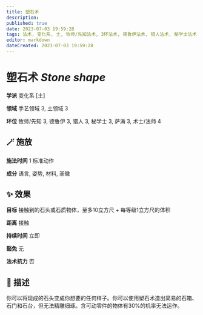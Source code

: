 ```yaml
---
title: 塑石术
description: 
published: true
date: 2023-07-03 19:59:28
tags: 法术, 变化系, 土, 牧师/先知法术, 3环法术, 德鲁伊法术, 猎人法术, 秘学士法术, 萨满法术, 术士/法师法术, 4环法术, 手艺领域, 土领域
editor: markdown
dateCreated: 2023-07-03 19:59:28
---
```


# **塑石术** *Stone shape*

**学派** 变化系 \[土\] 

**领域** 手艺领域 3, 土领域 3

**环位** 牧师/先知 3, 德鲁伊 3, 猎人 3, 秘学士 3, 萨满 3, 术士/法师 4

## 🪄 施放

**施法时间** 1 标准动作

**成分** 语言, 姿势, 材料, 圣徽

## ✨ 效果 

**目标** 接触到的石头或石质物体，至多10立方尺 + 每等级1立方尺的体积 

**距离** 接触  

**持续时间** 立即 

**豁免** 无

**法术抗力** 否

## 📖 描述

你可以将现成的石头变成你想要的任何样子。你可以使用塑石术造出简易的石箱、石门和石台，但无法精雕细琢。含可动零件的物体有30%的机率无法运作。
    